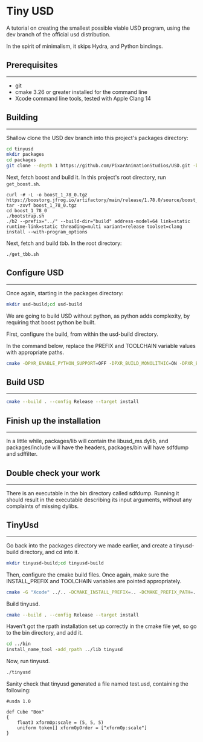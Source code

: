 
# Tiny USD

A tutorial on creating the smallest possible viable USD program, using
the dev branch of the official usd distribution.

In the spirit of minimalism, it skips Hydra, and Python bindings.

## Prerequisites
-------------

- git
- cmake 3.26 or greater installed for the command line
- Xcode command line tools, tested with Apple Clang 14

## Building
--------

Shallow clone the USD dev branch into this project's packages directory:

```sh
cd tinyusd
mkdir packages
cd packages
git clone --depth 1 https://github.com/PixarAnimationStudios/USD.git -b dev
```

Next, fetch boost and build it. In this project's root directory, run `get_boost.sh`.

```
curl -# -L -o boost_1_78_0.tgz https://boostorg.jfrog.io/artifactory/main/release/1.78.0/source/boost_1_78_0.zip
tar -zxvf boost_1_78_0.tgz
cd boost_1_78_0
./bootstrap.sh
./b2 --prefix="../" --build-dir="build" address-model=64 link=static runtime-link=static threading=multi variant=release toolset=clang install --with-program_options
```

Next, fetch and build tbb. In the root directory:

```
./get_tbb.sh
```

## Configure USD
-------------

Once again, starting in the packages directory:

```sh
mkdir usd-build;cd usd-build
```

We are going to build USD without python, as python adds complexity,
by requiring that boost python be built.

First, configure the build, from within the usd-build directory.

In the command below, replace the PREFIX and TOOLCHAIN variable values with
appropriate paths.

```sh
cmake -DPXR_ENABLE_PYTHON_SUPPORT=OFF -DPXR_BUILD_MONOLITHIC=ON -DPXR_BUILD_DOCUMENTATION=OFF -DPXR_BUILD_TESTS=OFF -DPXR_BUILD_IMAGING=OFF -DCMAKE_INSTALL_PREFIX=..  -G "Xcode" ../USD
```

## Build USD
---------

```sh
cmake --build . --config Release --target install
```

## Finish up the installation
--------------------------

In a little while, packages/lib will contain the libusd_ms.dylib, and packages/include will have the headers, packages/bin will have sdfdump and sdffilter.

## Double check your work
----------------------

There is an executable in the bin directory called sdfdump. Running it
should result in the executable describing its input arguments, without any complaints of missing dylibs.

## TinyUsd
-------

Go back into the packages directory we made earlier, and create a tinyusd-build directory,
and cd into it. 

```sh
mkdir tinyusd-build;cd tinyusd-build
```

Then, configure the cmake build files. Once again, make sure
the INSTALL_PREFIX and TOOLCHAIN variables are pointed appropriately.

```sh
cmake -G "Xcode" ../.. -DCMAKE_INSTALL_PREFIX=.. -DCMAKE_PREFIX_PATH=..
```

Build tinyusd.

```sh
cmake --build . --config Release --target install
```

Haven't got the rpath installation set up correctly in the cmake file yet, so go to the bin directory, and add it.

```sh
cd ../bin
install_name_tool -add_rpath ../lib tinyusd
```

Now, run tinyusd.

```sh
./tinyusd
```

Sanity check that tinyusd generated a file named test.usd, containing the following:

```usd
#usda 1.0

def Cube "Box"
{
    float3 xformOp:scale = (5, 5, 5)
    uniform token[] xformOpOrder = ["xformOp:scale"]
}

```

